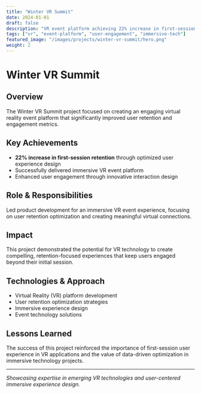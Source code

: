 ```yaml
---
title: "Winter VR Summit"
date: 2024-01-01
draft: false
description: "VR event platform achieving 22% increase in first-session retention"
tags: ["vr", "event-platform", "user-engagement", "immersive-tech"]
featured_image: "/images/projects/winter-vr-summit/hero.png"
weight: 2
---
```


# Winter VR Summit

## Overview

The Winter VR Summit project focused on creating an engaging virtual reality event platform that significantly improved user retention and engagement metrics.

## Key Achievements

- **22% increase in first-session retention** through optimized user experience design
- Successfully delivered immersive VR event platform
- Enhanced user engagement through innovative interaction design

## Role & Responsibilities

Led product development for an immersive VR event experience, focusing on user retention optimization and creating meaningful virtual connections.

## Impact

This project demonstrated the potential for VR technology to create compelling, retention-focused experiences that keep users engaged beyond their initial session.

## Technologies & Approach

- Virtual Reality (VR) platform development
- User retention optimization strategies
- Immersive experience design
- Event technology solutions

## Lessons Learned

The success of this project reinforced the importance of first-session user experience in VR applications and the value of data-driven optimization in immersive technology projects.

---

*Showcasing expertise in emerging VR technologies and user-centered immersive experience design.*
